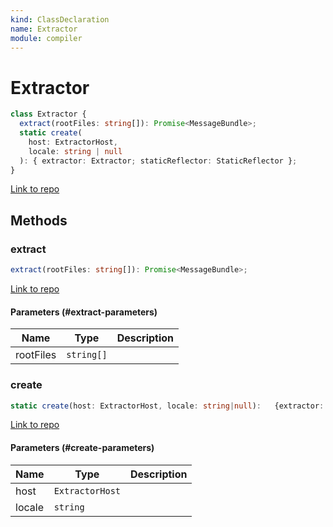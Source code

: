 ```yaml
---
kind: ClassDeclaration
name: Extractor
module: compiler
---
```


# Extractor

```ts
class Extractor {
  extract(rootFiles: string[]): Promise<MessageBundle>;
  static create(
    host: ExtractorHost,
    locale: string | null
  ): { extractor: Extractor; staticReflector: StaticReflector };
}
```

[Link to repo](https://github.com/timdeschryver/angular/blob/master/packages/compiler/src/i18n/extractor.ts#L53-L124)

## Methods

### extract

```ts
extract(rootFiles: string[]): Promise<MessageBundle>;
```

[Link to repo](https://github.com/timdeschryver/angular/blob/master/packages/compiler/src/i18n/extractor.ts#L58-L95)

#### Parameters (#extract-parameters)

| Name      | Type       | Description |
| --------- | ---------- | ----------- |
| rootFiles | `string[]` |             |

### create

```ts
static create(host: ExtractorHost, locale: string|null):   {extractor: Extractor, staticReflector: StaticReflector};
```

[Link to repo](https://github.com/timdeschryver/angular/blob/master/packages/compiler/src/i18n/extractor.ts#L97-L123)

#### Parameters (#create-parameters)

| Name   | Type            | Description |
| ------ | --------------- | ----------- |
| host   | `ExtractorHost` |             |
| locale | `string`        |             |
